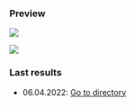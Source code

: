 ### Preview

![](output-wefax/wefax1.png)

![](output-wefax/wefax2.png)

### Last results

- 06.04.2022: [Go to directory](https://github.com/maxbundscherer/a-sdr/tree/master/docs/output-wefax/06-04-22)

